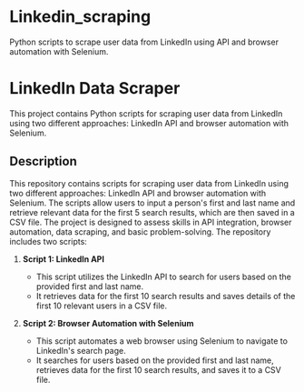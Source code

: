 # Linkedin_scraping
 Python scripts to scrape user data from LinkedIn using API and browser automation with Selenium.


# LinkedIn Data Scraper

This project contains Python scripts for scraping user data from LinkedIn using two different approaches: LinkedIn API and browser automation with Selenium.

## Description

This repository contains scripts for scraping user data from LinkedIn using two different approaches: LinkedIn API and browser automation with Selenium. The scripts allow users to input a person's first and last name and retrieve relevant data for the first 5 search results, which are then saved in a CSV file. The project is designed to assess skills in API integration, browser automation, data scraping, and basic problem-solving.
The repository includes two scripts:

1. **Script 1: LinkedIn API**
   - This script utilizes the LinkedIn API to search for users based on the provided first and last name.
   - It retrieves data for the first 10 search results and saves details of the first 10 relevant users in a CSV file.

2. **Script 2: Browser Automation with Selenium**
   - This script automates a web browser using Selenium to navigate to LinkedIn's search page.
   - It searches for users based on the provided first and last name, retrieves data for the first 10 search results, and saves it to a CSV file.

